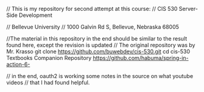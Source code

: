 // This is my repository for second attempt at this course:
//   CIS 530 Server-Side Development

//   Bellevue University
//   1000 Galvin Rd S, Bellevue, Nebraska 68005

//The material in this repository in the end should be similar to the result found here, except the revision is updated
// The original repository was by Mr. Krasso
git clone https://github.com/buwebdev/cis-530.git
cd cis-530
Textbooks Companion Repository
https://github.com/habuma/spring-in-action-6-

// in the end, oauth2 is working some notes in the source on what youtube videos 
// that I had found helpful. 


